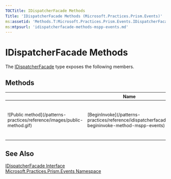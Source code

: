 ```yaml
---
TOCTitle: IDispatcherFacade Methods
Title: 'IDispatcherFacade Methods (Microsoft.Practices.Prism.Events)'
ms:assetid: 'Methods.T:Microsoft.Practices.Prism.Events.IDispatcherFacade'
ms:mtpsurl: 'idispatcherfacade-methods-mspp-events.md'
---
```


# IDispatcherFacade Methods

The [IDispatcherFacade](/patterns-practices/reference/idispatcherfacade-interface-mspp-events) type exposes the following members.

## Methods

<table>
<thead>
<tr class="header">
<th> </th>
<th>Name</th>
<th>Description</th>
</tr>
</thead>
<tbody>
<tr class="odd">
<td>![Public method](/patterns-practices/reference/images/public-method.gif)</td>
<td>[BeginInvoke](/patterns-practices/reference/idispatcherfacade-begininvoke-method-mspp-events)</td>
<td><div class="summary">
Dispatches an invocation to the method received as parameter.
</div></td>
</tr>
</tbody>
</table>

## See Also

[IDispatcherFacade Interface](/patterns-practices/reference/idispatcherfacade-interface-mspp-events)<br/>
[Microsoft.Practices.Prism.Events Namespace](/patterns-practices/reference/mspp-events-namespace)